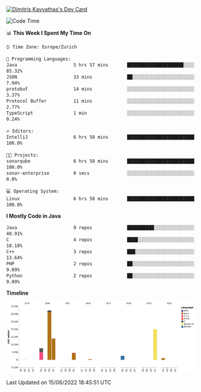 <a href="https://app.daily.dev/JimR21"><img src="https://api.daily.dev/devcards/1a6ea627b9cf4de4a4f1b5f5cac8c85e.png?r=t8i" width="400" alt="Dimitris Kavvathas's Dev Card"/></a>

<!--START_SECTION:waka-->
![Code Time](http://img.shields.io/badge/Code%20Time-3%2C476%20hrs%2046%20mins-blue)

📊 **This Week I Spent My Time On** 

```text
⌚︎ Time Zone: Europe/Zurich

💬 Programming Languages: 
Java                     5 hrs 57 mins       █████████████████████░░░░   85.32% 
JSON                     33 mins             ██░░░░░░░░░░░░░░░░░░░░░░░   7.94% 
protobuf                 14 mins             ░░░░░░░░░░░░░░░░░░░░░░░░░   3.37% 
Protocol Buffer          11 mins             ░░░░░░░░░░░░░░░░░░░░░░░░░   2.77% 
TypeScript               1 min               ░░░░░░░░░░░░░░░░░░░░░░░░░   0.24%

🔥 Editors: 
IntelliJ                 6 hrs 58 mins       █████████████████████████   100.0%

🐱‍💻 Projects: 
sonarqube                6 hrs 58 mins       █████████████████████████   100.0% 
sonar-enterprise         0 secs              ░░░░░░░░░░░░░░░░░░░░░░░░░   0.0%

💻 Operating System: 
Linux                    6 hrs 58 mins       █████████████████████████   100.0%

```

**I Mostly Code in Java** 

```text
Java                     9 repos             ██████████░░░░░░░░░░░░░░░   40.91% 
C                        4 repos             ████░░░░░░░░░░░░░░░░░░░░░   18.18% 
C++                      3 repos             ███░░░░░░░░░░░░░░░░░░░░░░   13.64% 
PHP                      2 repos             ██░░░░░░░░░░░░░░░░░░░░░░░   9.09% 
Python                   2 repos             ██░░░░░░░░░░░░░░░░░░░░░░░   9.09%

```


**Timeline**

![Chart not found](https://raw.githubusercontent.com/JimR21/JimR21/master/charts/bar_graph.png) 


 Last Updated on 15/06/2022 18:45:51 UTC
<!--END_SECTION:waka-->

<!--
**JimR21/JimR21** is a ✨ _special_ ✨ repository because its `README.md` (this file) appears on your GitHub profile.

Here are some ideas to get you started:

- 🔭 I’m currently working on ...
- 🌱 I’m currently learning ...
- 👯 I’m looking to collaborate on ...
- 🤔 I’m looking for help with ...
- 💬 Ask me about ...
- 📫 How to reach me: ...
- 😄 Pronouns: ...
- ⚡ Fun fact: ...
-->
